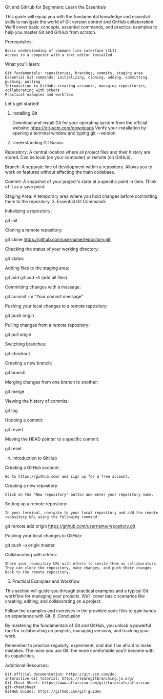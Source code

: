 Git and GitHub for Beginners: Learn the Essentials

This guide will equip you with the fundamental knowledge and essential skills to navigate the world of Git version control and GitHub collaboration. We'll cover basic concepts, essential commands, and practical examples to help you master Git and GitHub from scratch.

Prerequisites:

    Basic understanding of command line interface (CLI)
    Access to a computer with a text editor installed

What you'll learn:

    Git fundamentals: repositories, branches, commits, staging area
    Essential Git commands: initializing, cloning, adding, committing, pushing, pulling
    Introduction to GitHub: creating accounts, managing repositories, collaborating with others
    Practical examples and workflow

Let's get started!
1. Installing Git

    Download and install Git for your operating system from the official website: https://git-scm.com/downloads
    Verify your installation by opening a terminal window and typing git --version.

2. Understanding Git Basics

Repository: A central location where all project files and their history are stored. Can be local (on your computer) or remote (on GitHub).

Branch: A separate line of development within a repository. Allows you to work on features without affecting the main codebase.

Commit: A snapshot of your project's state at a specific point in time. Think of it as a save point.

Staging Area: A temporary area where you hold changes before committing them to the repository.
3. Essential Git Commands

Initializing a repository:

git init

Cloning a remote repository:

git clone https://github.com/username/repository.git

Checking the status of your working directory:

git status

Adding files to the staging area:

git add <filename>
git add -A (add all files)

Committing changes with a message:

git commit -m "Your commit message"

Pushing your local changes to a remote repository:

git push origin <branch-name>

Pulling changes from a remote repository:

git pull origin <branch-name>

Switching branches:

git checkout <branch-name>

Creating a new branch:

git branch <branch-name>

Merging changes from one branch to another:

git merge <branch-name>

Viewing the history of commits:

git log

Undoing a commit:

git revert <commit-hash>

Moving the HEAD pointer to a specific commit:

git reset <commit-hash>

4. Introduction to GitHub

Creating a GitHub account:

    Go to https://github.com/ and sign up for a free account.

Creating a new repository:

    Click on the "New repository" button and enter your repository name.

Setting up a remote repository:

    In your terminal, navigate to your local repository and add the remote repository URL using the following command:

git remote add origin https://github.com/username/repository.git

Pushing your local changes to GitHub:

git push -u origin master

Collaborating with others:

    Share your repository URL with others to invite them as collaborators.
    They can clone the repository, make changes, and push their changes back to the remote repository.

5. Practical Examples and Workflow

This section will guide you through practical examples and a typical Git workflow for managing your projects. We'll cover basic scenarios like creating, editing, and collaborating on a project.

Follow the examples and exercises in the provided code files to gain hands-on experience with Git.
6. Conclusion

By mastering the fundamentals of Git and GitHub, you unlock a powerful tool for collaborating on projects, managing versions, and tracking your work.

Remember to practice regularly, experiment, and don't be afraid to make mistakes. The more you use Git, the more comfortable you'll become with its capabilities.

Additional Resources:

    Git official documentation: https://git-scm.com/doc
    Interactive Git Tutorial: https://learngitbranching.js.org/
    Git Cheat Sheet: https://www.atlassian.com/git/tutorials/atlassian-git-cheatsheet
    GitHub Guides: https://github.com/git-guides
